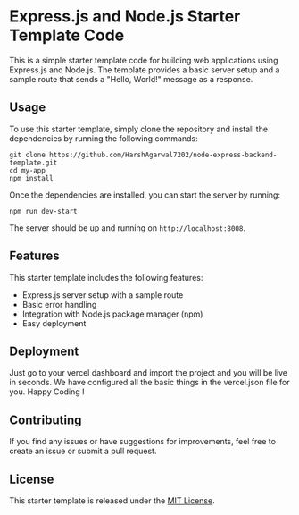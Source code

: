 # Express.js and Node.js Starter Template Code

This is a simple starter template code for building web applications using Express.js and Node.js. The template provides a basic server setup and a sample route that sends a "Hello, World!" message as a response.

## Usage

To use this starter template, simply clone the repository and install the dependencies by running the following commands:

```
git clone https://github.com/HarshAgarwal7202/node-express-backend-template.git
cd my-app
npm install
```

Once the dependencies are installed, you can start the server by running:

```
npm run dev-start
```

The server should be up and running on `http://localhost:8008`.

## Features

This starter template includes the following features:

-   Express.js server setup with a sample route
-   Basic error handling
-   Integration with Node.js package manager (npm)
-   Easy deployment

## Deployment

Just go to your vercel dashboard and import the project and you will be live in seconds. We have configured all the basic things in the vercel.json file for you. Happy Coding !

## Contributing

If you find any issues or have suggestions for improvements, feel free to create an issue or submit a pull request.

## License

This starter template is released under the [MIT License](https://opensource.org/licenses/MIT).

